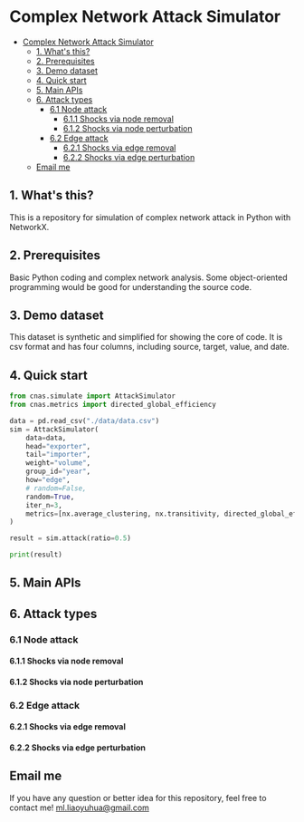 # Complex Network Attack Simulator

- [Complex Network Attack Simulator](#complex-network-attack-simulator)
  - [1. What's this?](#1-whats-this)
  - [2. Prerequisites](#2-prerequisites)
  - [3. Demo dataset](#3-demo-dataset)
  - [4. Quick start](#4-quick-start)
  - [5. Main APIs](#5-main-apis)
  - [6. Attack types](#6-attack-types)
    - [6.1 Node attack](#61-node-attack)
      - [6.1.1 Shocks via node removal](#611-shocks-via-node-removal)
      - [6.1.2 Shocks via node perturbation](#612-shocks-via-node-perturbation)
    - [6.2 Edge attack](#62-edge-attack)
      - [6.2.1 Shocks via edge removal](#621-shocks-via-edge-removal)
      - [6.2.2 Shocks via edge perturbation](#622-shocks-via-edge-perturbation)
  - [Email me](#email-me)

## 1. What's this?

This is a repository for simulation of complex network attack in Python with NetworkX.

## 2. Prerequisites

Basic Python coding and complex network analysis. Some object-oriented programming would be good for understanding the source code.

## 3. Demo dataset

This dataset is synthetic and simplified for showing the core of code. It is csv format and has four columns, including source, target, value, and date.

## 4. Quick start
```python
from cnas.simulate import AttackSimulator
from cnas.metrics import directed_global_efficiency

data = pd.read_csv("./data/data.csv")
sim = AttackSimulator(
    data=data,
    head="exporter",
    tail="importer",
    weight="volume",
    group_id="year",
    how="edge",
    # random=False,
    random=True,
    iter_n=3,
    metrics=[nx.average_clustering, nx.transitivity, directed_global_efficiency]
)

result = sim.attack(ratio=0.5)

print(result)
```

## 5. Main APIs


## 6. Attack types

### 6.1 Node attack

#### 6.1.1 Shocks via node removal

#### 6.1.2 Shocks via node perturbation

### 6.2 Edge attack

#### 6.2.1 Shocks via edge removal

#### 6.2.2 Shocks via edge perturbation

## Email me
If you have any question or better idea for this repository, feel free to contact me!
<ml.liaoyuhua@gmail.com>
